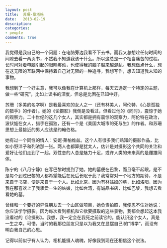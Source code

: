 ```yaml
---
layout: post
title:  苏珊·桑塔格
date:   2013-02-19
description:
categories:
- people
comments: true
---
```

我觉得是我自己的一个问题：在电脑旁边我看不下去书。而我又总想趁任何时间的间隙去看一两页书，不然我不知道我该干什么。所以这总是一个相当痛苦的过程。长时间对着电脑引起的眼睛疼动，也使得我的脑子越来越混乱。我想做点什么，想在这无限的互联网中保持着自己对无限的一种追寻，我想写作，想去知道我未知的事物。
<!--more-->

我想到了一个好主意，我可以像我在计算机上那样，每天去选定一个特定的主题，做一些“研究”，比如上读书的深度，但总是比困在已知中好。

苏珊（多美的名字啊）是我最喜欢的女人之一（还有林美人，阿伦特，《心是孤独的猎手》的作者）。她的《论摄影》我倒是没看过，但看过他的《同时》，震惊于她的观察力。二十世纪的这几个女人，其实都是拥有震惊的观察力，阿伦特在政治，波伏娃在女人，猎手在孤独，还有一个是《美国大城市的死与生》的作者。和苏珊思想上最接近的男人应该是约翰伯格。

她有过一个同性的情人：安妮·莱柏维兹。这个人有很多我们熟知的摄影作品，比如小野洋子和列浓那一张。两人也都算是犹太人，估计是对摄影这个共同的关注和爱好让他们走到了一起。双性恋的人总是魅力十足，或许人类的未来真的是雌雄同体。

陈宁的《八月宁静》在写巴黎时提到了她。她的墓便在巴黎，而且毫不起眼。是不是每个到过巴黎的人都希望能后在死后长眠于此？我常常对一个地方的期待，不是来自于书店，便是来自于一个人。比如北京，因为有林姑娘的墓，比如洛阳，因为我在那喜欢上了我挚爱一生的姑娘，比如台湾，有诚品书店，比如巴黎，我想去看看她的墓。

曾经和一个要好的异性朋友去一个山区做项目，她负责拍照，我便忍不住对她说：你应该学学摄影。因为每次看到相机和它欲要摄取的这些景物，我都会想起这本我没看过的《论摄影》。我想，我一定会在我死之前读它的。能认识这个女人，真是一生之幸。可惜，当时的我那位朋友只是以为我又在显摆自己i的“博学“，而没有明白我自己的心思。

记得以前似乎有人认为，相机能摄人魂魄，好像我到现在还相信这个说法。
